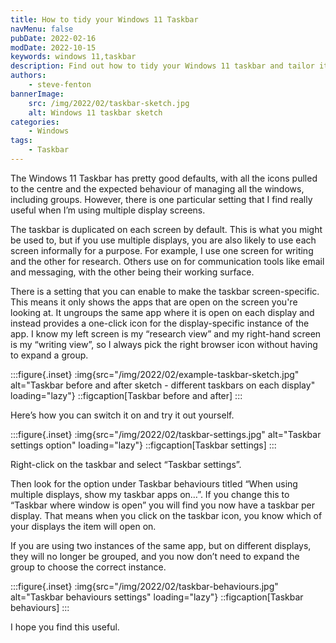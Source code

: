 ```yaml
---
title: How to tidy your Windows 11 Taskbar
navMenu: false
pubDate: 2022-02-16
modDate: 2022-10-15
keywords: windows 11,taskbar
description: Find out how to tidy your Windows 11 taskbar and tailor it to your preferences.
authors:
    - steve-fenton
bannerImage:
    src: /img/2022/02/taskbar-sketch.jpg
    alt: Windows 11 taskbar sketch
categories:
    - Windows
tags:
    - Taskbar
---
```


The Windows 11 Taskbar has pretty good defaults, with all the icons pulled to the centre and the expected behaviour of managing all the windows, including groups. However, there is one particular setting that I find really useful when I’m using multiple display screens.

The taskbar is duplicated on each screen by default. This is what you might be used to, but if you use multiple displays, you are also likely to use each screen informally for a purpose. For example, I use one screen for writing and the other for research. Others use on for communication tools like email and messaging, with the other being their working surface.

There is a setting that you can enable to make the taskbar screen-specific. This means it only shows the apps that are open on the screen you're looking at. It ungroups the same app where it is open on each display and instead provides a one-click icon for the display-specific instance of the app. I know my left screen is my “research view” and my right-hand screen is my “writing view”, so I always pick the right browser icon without having to expand a group.

:::figure{.inset}
:img{src="/img/2022/02/example-taskbar-sketch.jpg" alt="Taskbar before and after sketch - different taskbars on each display" loading="lazy"}
::figcaption[Taskbar before and after]
:::

Here’s how you can switch it on and try it out yourself.

:::figure{.inset}
:img{src="/img/2022/02/taskbar-settings.jpg" alt="Taskbar settings option" loading="lazy"}
::figcaption[Taskbar settings]
:::

Right-click on the taskbar and select “Taskbar settings”.

Then look for the option under Taskbar behaviours titled “When using multiple displays, show my taskbar apps on…”. If you change this to “Taskbar where window is open” you will find you now have a taskbar per display. That means when you click on the taskbar icon, you know which of your displays the item will open on.

If you are using two instances of the same app, but on different displays, they will no longer be grouped, and you now don’t need to expand the group to choose the correct instance.

:::figure{.inset}
:img{src="/img/2022/02/taskbar-behaviours.jpg" alt="Taskbar behaviours settings" loading="lazy"}
::figcaption[Taskbar behaviours]
:::

I hope you find this useful.